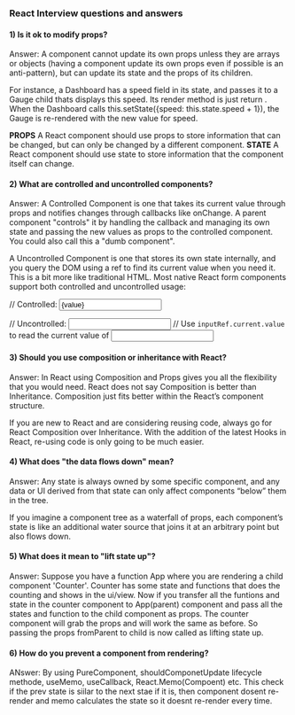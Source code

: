 ### React Interview questions and answers
#### 1) Is it ok to modify props?
Answer: A component cannot update its own props unless they are arrays or objects (having a component update its own props even if possible is an anti-pattern), but can update its state and the props of its children.

For instance, a Dashboard has a speed field in its state, and passes it to a Gauge child thats displays this speed. Its render method is just return <Gauge speed={this.state.speed} />. When the Dashboard calls this.setState({speed: this.state.speed + 1}), the Gauge is re-rendered with the new value for speed.

<b>PROPS</b>
A React component should use props to store information that can be changed, but can only be changed by a different component.
<b>STATE</b>
A React component should use state to store information that the component itself can change.

#### 2) What are controlled and uncontrolled components?
Answer:
A Controlled Component is one that takes its current value through props and notifies changes through callbacks like onChange. A parent component "controls" it by handling the callback and managing its own state and passing the new values as props to the controlled component. You could also call this a "dumb component".

A Uncontrolled Component is one that stores its own state internally, and you query the DOM using a ref to find its current value when you need it. This is a bit more like traditional HTML.
Most native React form components support both controlled and uncontrolled usage:

// Controlled:
<input type="text" value={value} onChange={handleChange} />

// Uncontrolled:
<input type="text" defaultValue="foo" ref={inputRef} />
// Use `inputRef.current.value` to read the current value of <input>

#### 3) Should you use composition or inheritance with React?
Answer:
In React using Composition and Props gives you all the flexibility that you would need. React does not say Composition is better than Inheritance. Composition just fits better within the React’s component structure.

If you are new to React and are considering reusing code, always go for React Composition over Inheritance. With the addition of the latest Hooks in React, re-using code is only going to be much easier.

#### 4) What does "the data flows down" mean?
Answer:
Any state is always owned by some specific component, and any data or UI derived from that state can only affect components “below” them in the tree.

If you imagine a component tree as a waterfall of props, each component’s state is like an additional water source that joins it at an arbitrary point but also flows down.

#### 5) What does it mean to "lift state up"?
Answer:
Suppose you have a function App where you are rendering a child component 'Counter'. Counter has some state and functions that does the counting and shows in the ui/view.
Now if you transfer all the funtions and state in the counter component to App(parent) component and pass all the states and function to the child component as props. The counter component will grab the props and will work the same as before. So passing the props fromParent to child is now called as lifting state up.

#### 6) How do you prevent a component from rendering?
ANswer:
By using PureComponent, shouldComponetUpdate lifecycle methode, useMemo, useCallback, React.Memo(Compoent) etc. This check if the prev state is siilar to the next stae if it is, then component dosent re-render and memo calculates the state so it doesnt re-render every time.

